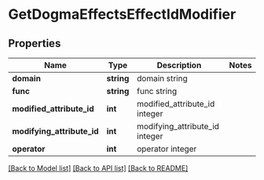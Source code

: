 # GetDogmaEffectsEffectIdModifier

## Properties
Name | Type | Description | Notes
------------ | ------------- | ------------- | -------------
**domain** | **string** | domain string | 
**func** | **string** | func string | 
**modified_attribute_id** | **int** | modified_attribute_id integer | 
**modifying_attribute_id** | **int** | modifying_attribute_id integer | 
**operator** | **int** | operator integer | 

[[Back to Model list]](../README.md#documentation-for-models) [[Back to API list]](../README.md#documentation-for-api-endpoints) [[Back to README]](../README.md)


